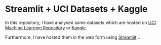 # Streamlit + UCI Datasets + Kaggle
In this repository, I have analysed some datasets which are hosted on [UCI Machine Learning Repository](https://archive.ics.uci.edu/ml/index.php) or [Kaggle](https://www.kaggle.com).

Furthermore, I have hosted them in the web form using [Streamlit](https://www.streamlit.io)...
